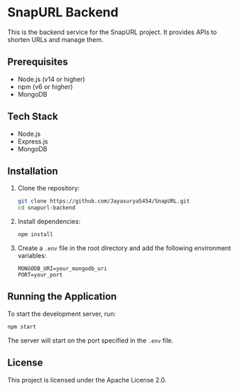 # SnapURL Backend

This is the backend service for the SnapURL project. It provides APIs to shorten URLs and manage them.

## Prerequisites

- Node.js (v14 or higher)
- npm (v6 or higher)
- MongoDB

## Tech Stack

- Node.js
- Express.js
- MongoDB


## Installation

1. Clone the repository:
    ```sh
    git clone https://github.com/Jayasurya5454/SnapURL.git
    cd snapurl-backend
    ```

2. Install dependencies:
    ```sh
    npm install
    ```

3. Create a `.env` file in the root directory and add the following environment variables:
    ```env
    MONGODB_URI=your_mongodb_uri
    PORT=your_port
    ```

## Running the Application

To start the development server, run:
```sh
npm start
```

The server will start on the port specified in the `.env` file.

## License

This project is licensed under the Apache License 2.0.
